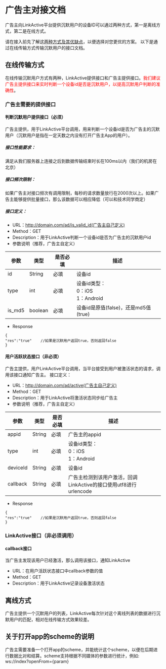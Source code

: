 # 广告主对接文档
广告主向LinkActive平台提供沉默用户的设备ID可以通过两种方式，第一是离线方式，第二是在线方式。

请在接入前先了解这[两种方式及其优缺点](https://linkedme.gitbooks.io/linkactive-dsp/content/standard.html#312-沉默用户列表)，以便选择对您更优的方案。
以下是通过在线传输方式传输沉默用户的接口文档。

## 在线传输方式
在线传输沉默用户方式有两种，LinkActive提供接口和广告主提供接口。<font color="red">我们建议广告主提供接口来实时判断一个设备id是否是沉默用户，以提高沉默用户判断的准确性</font>。


### 广告主需要的提供接口
#### 判断沉默用户提供接口（必须）
广告主提供，用于LinkActive平台调用，用来判断一个设备id是否为广告主的沉默用户（沉默用户是指在一定天数之内没有打开广告主App的用户）。
##### 接口性能要求：
满足从我们服务器上连接之后到数据传输结束时长在100ms以内（我们的机房在北京）

##### 接口频次限制：
如果广告主对接口频次有调用限制，每秒的请求数量放行在2000次以上。如果广告主能够提供批量接口，那么该数据可以相应降低（可以和技术同学商定）

##### 接口定义：
* URL：http://domain.com/ad/is_valid_id(广告主自己定义)
* Method：GET
* Description：用于LinkActive判断一个设备id是否为广告主的沉默用户id
* 参数说明（推荐，广告主自定义）

|参数|类型|是否必填|描述|
|--|--|--|--|
|id|String|必填|设备id|
|type|int|必填|设备id类型：<br>0：iOS<br>1：Android|
|is_md5|boolean|必填|设备id是原值(false)，还是md5值(true)|

* Response


```
{
"res":"true" 	//如果是沉默用户返回true，否则返回false
}
```

#### 用户活跃状态接口（非必须）
广告主提供，用户LinkActive平台调用，当平台接受到用户被激活状态的请求，调用该接口通知广告主。
接口定义：
* URL：http://domain.com/ad/active(广告主自己定义)
* Method：GET
* Description：用于LinkActive将激活状态同步给广告主
* 参数说明（推荐，广告主自定义）

|参数|类型|是否必填|描述|
|--|--|--|--|
|appid|String|必填|广告主的appid|
|type|int|必填|设备id类型：<br>0：iOS<br>1：Android|
|deviceId|String|必填|设备id|
|callback|String|必填|广告主检测到该用户激活，回调LinkActive的接口使用utf8进行urlencode|

* Response


```
{
"res":"true" 	//如果是沉默用户返回true，否则返回false
}
```

### LinkActive接口（非必须调用）
#### callback接口
当广告主发现该用户已经激活，那么调用该接口，通知LinkActive

* URL：在用户活跃状态接口中callback参数的值
* Method：GET
* Description：用于LinkActive记录设备激活状态



## 离线方式
广告主提供一个沉默用户的列表，LinkActive每次针对这个离线列表的数据进行沉默用户的匹配，相对在线传输方式效果较差。

## 关于打开app的scheme的说明
广告主需要准备一个打开app的scheme，并能统计这个scheme，以便在后期进行数据比对和结算。scheme支持根据不同媒体的参数进行统计，例如: ws://index?openFrom={param}